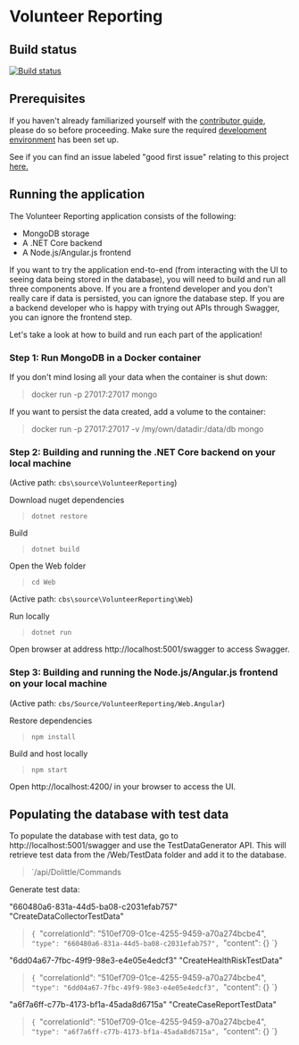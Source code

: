 # Volunteer Reporting

## Build status
[![Build status](https://cbsrc.visualstudio.com/cbs/_apis/build/status/Voluntenteer%20Reporting%20CI)](https://cbsrc.visualstudio.com/cbs/_build/latest?definitionId=1)

## Prerequisites

If you haven't already familiarized yourself with the [contributor guide](../../Documentation/Contribution/contributing.md), please do so before proceeding. Make sure the required [development environment](../../Documentation/Contribution/development_environment.md) has been set up.

See if you can find an issue labeled "good first issue" relating to this project [here.](https://github.com/IFRCGo/cbs/issues?utf8=%E2%9C%93&q=is%3Aopen%20label%3A%22good%20first%20issue%22%20project%3AIFRCGo%2Fcbs%2F4%20)

## Running the application

The Volunteer Reporting application consists of the following: 
- MongoDB storage
- A .NET Core backend
- A Node.js/Angular.js frontend

If you want to try the application end-to-end (from interacting with the UI to seeing data being stored in the database), you will need to build and run all three components above. If you are a frontend developer and you don't really care if data is persisted, you can ignore the database step. If you are a backend developer who is happy with trying out APIs through Swagger, you can ignore the frontend step.

Let's take a look at how to build and run each part of the application! 

### Step 1: Run MongoDB in a Docker container

If you don't mind losing all your data when the container is shut down: 
> docker run -p 27017:27017 mongo

If you want to persist the data created, add a volume to the container:
> docker run -p 27017:27017 -v /my/own/datadir:/data/db mongo

### Step 2: Building and running the .NET Core backend on your local machine

(Active path: `cbs\source\VolunteerReporting`)

Download nuget dependencies
> `dotnet restore`

Build
> `dotnet build`   

Open the Web folder
> `cd Web` 

(Active path: `cbs\source\VolunteerReporting\Web`) 

Run locally
> `dotnet run`

Open browser at address http://localhost:5001/swagger to access Swagger.

### Step 3: Building and running the Node.js/Angular.js frontend on your local machine

(Active path: `cbs/Source/VolunteerReporting/Web.Angular`)

Restore dependencies
> `npm install`

Build and host locally
> `npm start`

Open http://localhost:4200/ in your browser to access the UI. 

## Populating the database with test data

To populate the database with test data, go to http://localhost:5001/swagger and use the TestDataGenerator API. This will retrieve test data from the /Web/TestData folder and add it to the database. 
> `/api/Dolittle/Commands

Generate test data: 

"660480a6-831a-44d5-ba08-c2031efab757" "CreateDataCollectorTestData"
> `{
> `"correlationId": "510ef709-01ce-4255-9459-a70a274bcbe4",
> `"type": "660480a6-831a-44d5-ba08-c2031efab757",
> `"content": {}
> `}

"6dd04a67-7fbc-49f9-98e3-e4e05e4edcf3" "CreateHealthRiskTestData"
> `{
> `"correlationId": "510ef709-01ce-4255-9459-a70a274bcbe4",
> `"type": "6dd04a67-7fbc-49f9-98e3-e4e05e4edcf3",
> `"content": {}
> `}
   
"a6f7a6ff-c77b-4173-bf1a-45ada8d6715a" "CreateCaseReportTestData"
> `{
> `"correlationId": "510ef709-01ce-4255-9459-a70a274bcbe4",
> `"type": "a6f7a6ff-c77b-4173-bf1a-45ada8d6715a",
> `"content": {}
> `}
    